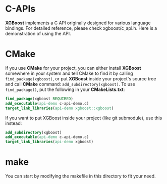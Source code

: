 C-APIs
===

**XGBoost** implements a C API originally designed for various language
bindings.  For detailed reference, please check xgboost/c_api.h.  Here is a
demonstration of using the API.

# CMake
If you use **CMake** for your project, you can either install **XGBoost**
somewhere in your system and tell CMake to find it by calling
`find_package(xgboost)`, or put **XGBoost** inside your project's source tree
and call **CMake** command: `add_subdirectory(xgboost)`.  To use
`find_package()`, put the following in your **CMakeLists.txt**:

``` CMake
find_package(xgboost REQUIRED)
add_executable(api-demo c-api-demo.c)
target_link_libraries(api-demo xgboost::xgboost)
```

If you want to put XGBoost inside your project (like git submodule), use this
instead:
``` CMake
add_subdirectory(xgboost)
add_executable(api-demo c-api-demo.c)
target_link_libraries(api-demo xgboost)
```

# make
You can start by modifying the makefile in this directory to fit your need.
